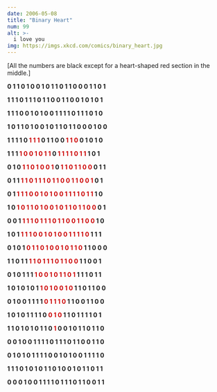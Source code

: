 ```yaml
---
date: 2006-05-08
title: "Binary Heart"
num: 99
alt: >-
  i love you
img: https://imgs.xkcd.com/comics/binary_heart.jpg
---
```

[All the numbers are black except for a heart-shaped red section in the middle.]

 <b>0 1 1 0 1 0 0 1 0 1 1 0 1 1 0 0 0 1 1 0 1

 1 1 1 0 1 1 1 0 1 1 0 0 1 1 0 0 1 0 1 0 1

 1 1 1 0 0 1 0 1 0 0 1 1 1 1 0 1 1 1 0 1 0

 1 0 1 1 0 1 0 0 1 0 1 1 0 1 1 0 0 0 1 0 0

 1 1 1 1 0 <span style="color:#c00">1 1 1 </span>0 1 1 0 0 <span style="color:#c00">1 1 0 </span>0 1 0 1 0

 1 1 1 <span style="color:#c00">1 0 0 1 0 1 1</span> 0 <span style="color:#c00">1 1 1 1 0 1 1</span> 1 0 1

 0 1 0 <span style="color:#c00">1 1 0 1 0 0 1</span> 0 <span style="color:#c00">1 1 0 1 1 0 0</span> 0 1 1

 0 1 1 <span style="color:#c00">1 1 0 1 1 1 0 1 1 0 0 1 1 0 0 1</span> 0 1

 0 1 <span style="color:#c00">1 1 1 0 0 1 0 1 0 0 1 1 1 1 0 1 1</span> 1 0

 1 0 <span style="color:#c00">1 0 1 1 0 1 0 0 1 0 1 1 0 1 1 0 0</span> 0 1

 0 0 1 <span style="color:#c00">1 1 1 0 1 1 1 0 1 1 0 0 1 1 0 0</span> 1 0

 1 0 1 <span style="color:#c00">1 1 1 0 0 1 0 1 0 0 1 1 1 1 0</span> 1 1 1

 0 1 0 1 <span style="color:#c00">0 1 1 0 1 0 0 1 0 1 1 0</span> 1 1 0 0 0

 1 1 0 1 1 <span style="color:#c00">1 1 0 1 1 1 0 1 1 0 0</span> 1 1 0 0 1

 0 1 0 1 1 1 <span style="color:#c00">1 0 0 1 0 1 1 0 1</span> 1 1 1 0 1 1

 1 0 1 0 1 0 1 <span style="color:#c00">1 0 1 0 0 1 0</span> 1 1 0 1 1 0 0

 0 1 0 0 1 1 1 1 <span style="color:#c00">0 1 1 1 0</span> 1 1 0 0 1 1 0 0

 1 0 1 0 1 1 1 1 0 <span style="color:#c00">0 1 0</span> 1 1 0 1 1 1 1 0 1

 1 1 0 1 0 1 0 1 1 0 <span style="color:#c00">1</span> 0 0 1 0 1 1 0 1 1 0

 0 0 1 0 0 1 1 1 1 0 1 1 1 0 1 1 0 0 1 1 0

 0 1 0 1 0 1 1 1 1 0 0 1 0 1 0 0 1 1 1 1 0

 1 1 1 0 1 0 1 0 1 1 0 1 0 0 1 0 1 1 0 1 1

 0 0 0 1 0 0 1 1 1 1 0 1 1 1 0 1 1 0 0 1 1</b>